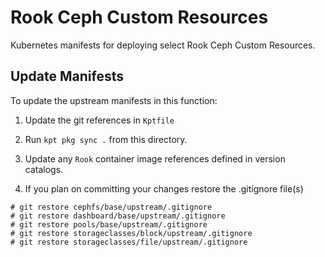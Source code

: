 # Rook Ceph Custom Resources

Kubernetes manifests for deploying select Rook Ceph Custom Resources.

## Update Manifests

To update the upstream manifests in this function:

1. Update the git references in `Kptfile`

2. Run `kpt pkg sync .` from this directory.

3. Update any `Rook` container image references defined in version catalogs.

4. If you plan on committing your changes restore the .gitignore file(s)

```
# git restore cephfs/base/upstream/.gitignore
# git restore dashboard/base/upstream/.gitignore
# git restore pools/base/upstream/.gitignore
# git restore storageclasses/block/upstream/.gitignore
# git restore storageclasses/file/upstream/.gitignore
```
